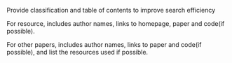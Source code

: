 Provide classification and table of contents to improve search efficiency

For resource, includes author names, links to homepage, paper and code(if possible).

For other papers, includes author names, links to paper and code(if possible), and list the resources used if possible.